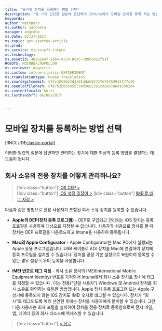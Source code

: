 ```yaml
---
title: "모바일 장치를 등록하는 방법 선택"
description: "몇 가지 간단한 질문에 응답하여 Intune에서 모바일 장치를 등록 하는 방법 결정"
keywords: 
author: NathBarn
ms.author: nathbarn
manager: angrobe
ms.date: 03/27/2017
ms.topic: get-started-article
ms.prod: 
ms.service: microsoft-intune
ms.technology: 
ms.assetid: 40262e47-1ab4-437d-8ca5-c89b5022f91f
ROBOTS: NOINDEX,NOFOLLOW
ms.reviewer: dagerrit
ms.custom: intune-classic EXPIERIMENT
ms.translationtype: Human Translation
ms.sourcegitcommit: df3c42d8b52d1a01ddab82727e707639d5f77c16
ms.openlocfilehash: 8fe7b2bb58655374d3e92391cd0a37aeda3062d4
ms.contentlocale: ko-kr
ms.lasthandoff: 06/08/2017


---
```

# <a name="choose-how-to-enroll-mobile-devices"></a>모바일 장치를 등록하는 방법 선택

[!INCLUDE[classic-portal](../includes/classic-portal.md)]

이러한 일련의 질문에 답변하면 관리하는 장치에 대한 최상의 등록 방법을 결정하는 데 도움이 됩니다.

## <a name="how-will-you-manage-dedicated-corporate-owned-devices"></a>**회사 소유의 전용 장치를 어떻게 관리하나요?**

  > [!div class="button"]
[iOS DEP >](/intune-classic/deploy-use/ios-device-enrollment-program-in-microsoft-intune)  
> [!div class="button"]
[iOS 설정 길잡이 >](/intune-classic/deploy-use/ios-setup-assistant-enrollment-in-microsoft-intune)
> [!div class="button"]
[IMEI로 태그 지정 >](/intune-classic/deploy-use/specify-corporate-owned-devices-with-international-mobile-equipment-identity-imei-numbers)

  다음과 같은 방법으로 전용 사용자가 포함된 회사 소유 장치를 등록할 수 있습니다.

  - **Apple의 DEP(장치 등록 프로그램)** - DEP로 구입되고 관리되는 iOS 장치는 등록 프로필을 사용하여 대상으로 지정될 수 있습니다. 사용자가 처음으로 장치를 켤 때 장치는 DEP 프로필을 다운로드하고 Intune을 사용하여 등록됩니다.

  - **Mac의 Apple Configurator** - Apple Configurator는 Mac PC에서 실행되는 Apple 응용 프로그램입니다. USB 케이블로 iOS 장치를 Mac에 연결하여 장치에 등록 프로필을 설치할 수 있습니다. 장치를 공장 기본 설정으로 복원하여 등록할 수 있는 경우 설정 도우미 등록을 사용합니다.

  - **IMEI 번호로 태그 지정** - 회사 소유 장치의 IMEI(International Mobile Equipment Identity) 번호를 가져와서 Intune에서 회사 소유 장치로 장치에 태그를 지정할 수 있습니다. 이는 전용("단일 사용자") Windows 및 Android 장치를 회사 소유로 확인하는 유일한 방법입니다. Apple 장치 등록 프로그램 또는 Apple 구성기에 등록되지 않는 iOS 장치도 IMEI 숫자로 태그될 수 있습니다. 장치가 “회사”로 태그되도록 미리 선언한 후에는 장치를 사용자에게 분배할 수 있습니다. 그런 다음 사용자는 회사 포털을 설치하여 장치를 전용 장치로 등록함으로써 전자 메일, 앱, 데이터 등의 회사 리소스에 액세스할 수 있습니다.

> [!div class="button"]
[< 뒤로](choose-how-to-enroll-devices3.md)

